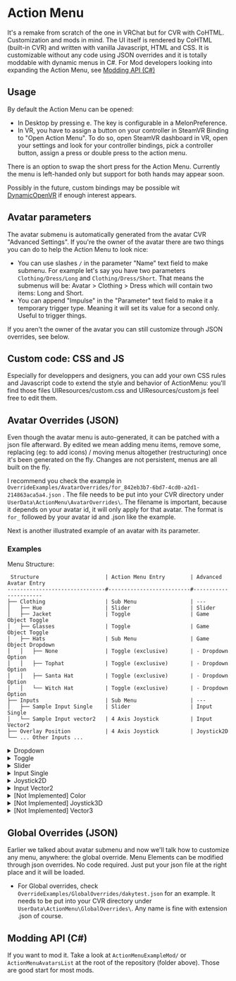 # Action Menu

It's a remake from scratch of the one in VRChat but for CVR with CoHTML. Customization and mods in mind. The UI itself is rendered by CoHTML (built-in CVR) and written with vanilla Javascript, HTML and CSS. It is customizable without any code using JSON overrides and it is totally moddable with dynamic menus in C#.
For Mod developers looking into expanding the Action Menu, see [Modding API (C#)](https://github.com/dakyneko/DakyModsCVR/tree/master/ActionMenu#modding-api-c)

## Usage

By default the Action Menu can be opened:
- In Desktop by pressing e. The key is configurable in a MelonPreference.
- In VR, you have to assign a button on your controller in SteamVR Binding to "Open Action Menu". To do so, open SteamVR dashboard in VR, open your settings and look for your controller bindings, pick a controller button, assign a press or double press to the action menu.

There is an option to swap the short press for the Action Menu. Currently the menu is left-handed only but support for both hands may appear soon.

Possibly in the future, custom bindings may be possible wit [DynamicOpenVR](https://github.com/nicoco007/DynamicOpenVR) if enough interest appears.

## Avatar parameters

The avatar submenu is automatically generated from the avatar CVR "Advanced Settings". If you're the owner of the avatar there are two things you can do to help the Action Menu to look nice:

- You can use slashes `/` in the parameter "Name" text field to make submenu. For example let's say you have two parameters `Clothing/Dress/Long` and `Clothing/Dress/Short`. That means the submenus will be: Avatar > Clothing > Dress which will contain two items: Long and Short.
- You can append "Impulse" in the "Parameter" text field to make it a temporary trigger type. Meaning it will set its value for a second only. Useful to trigger things.

If you aren't the owner of the avatar you can still customize through JSON overrides, see below.
 
## Custom code: CSS and JS

Especially for developpers and designers, you can add your own CSS rules and Javascript code to extend the style and behavior of ActionMenu: you'll find those files UIResources/custom.css and UIResources/custom.js feel free to edit them.

## Avatar Overrides (JSON)

Even though the avatar menu is auto-generated, it can be patched with a json file afterward. By edited we mean adding menu items, remove some, replacing (eg: to add icons) / moving menus altogether (restructuring) once it's been generated on the fly. Changes are not persistent, menus are all built on the fly.

I recommend you check the example in `OverrideExamples/AvatarOverrides/for_842eb3b7-6bd7-4cd0-a2d1-214863aca5a4.json` . The file needs to be put into your CVR directory under `UserData\ActionMenu\AvatarOverrides\`. The filename is important, because it depends on your avatar id, it will only apply for that avatar. The format is `for_` followed by your avatar id and .json like the example.

Next is another illustrated example of an avatar with its parameter.

### Examples
Menu Structure:
```
 Structure                     | Action Menu Entry        | Advanced Avatar Entry
-------------------------------#--------------------------#----------------------
├── Clothing                   | Sub Menu                 | ---
│   ├── Hue                    | Slider                   | Slider
│   ├── Jacket                 | Toggle                   | Game Object Toggle
│   ├── Glasses                | Toggle                   | Game Object Toggle
│   ├── Hats                   | Sub Menu                 | Game Object Dropdown
│   │   ├── None               | Toggle (exclusive)       | - Dropdown Option
│   │   ├── Tophat             | Toggle (exclusive)       | - Dropdown Option
│   │   ├── Santa Hat          | Toggle (exclusive)       | - Dropdown Option
│   │   └── Witch Hat          | Toggle (exclusive)       | - Dropdown Option
├── Inputs                     | Sub Menu                 | ---
│   ├── Sample Input Single    | Slider                   | Input Single
│   └── Sample Input vector2   | 4 Axis Joystick          | Input Vector2
├── Overlay Position           | 4 Axis Joystick          | Joystick2D
└── ... Other Inputs ...
```

<details>
  <summary> Dropdown </summary> 

  ![image](https://user-images.githubusercontent.com/31988415/191075756-26923c47-911e-42c1-a6fb-0f7af9b9b9b3.png)
  ![image](https://user-images.githubusercontent.com/31988415/191089582-bb2821ee-8f3d-413e-94d5-b8b6747e795a.png)
</details>
<details>
  <summary> Toggle </summary> 

  ![image](https://user-images.githubusercontent.com/31988415/191076051-1a27fef9-b9de-4d6d-8568-b0d0f4b22235.png)
  ![image](https://user-images.githubusercontent.com/31988415/191089447-8e2e8519-c291-49c0-9590-3aabc88d86e9.png)
</details>
<details>
  <summary> Slider </summary> 

  ![image](https://user-images.githubusercontent.com/31988415/191076532-d9576773-069e-4ebd-a094-92bb862cbfe0.png)
  ![image](https://user-images.githubusercontent.com/31988415/191089317-95be7102-f55a-4d69-92e3-f713b97407e3.png)
</details>
<details>
  <summary> Input Single </summary> 

  The Input Single currently has a fixed range from 0 to 1, we are still evaluating how to approach this widget

  ![image](https://user-images.githubusercontent.com/31988415/191084986-4ff5823f-c3b3-4943-893d-4f781c3f50bf.png)
  ![image](https://user-images.githubusercontent.com/31988415/191088271-7c35d9b5-6325-430d-988d-405009071f80.png)
</details>
<details>
  <summary> Joystick2D </summary> 

  ![image](https://user-images.githubusercontent.com/31988415/191075664-33b31260-ca6a-4b08-ae8a-a770d668541e.png)
  ![image](https://user-images.githubusercontent.com/31988415/191087936-c519d21f-d925-43d3-a80b-21d5ae17eb4e.png)
</details>
<details>
  <summary> Input Vector2 </summary> 

  ![image](https://user-images.githubusercontent.com/31988415/191085027-0406f9b7-2304-405a-ac07-26d51dc26b82.png)
  ![image](https://user-images.githubusercontent.com/31988415/191088916-567c9d04-b535-417f-9e95-798977308c3c.png)
</details>
<details>
  <summary> [Not Implemented] Color </summary> 

  Not Implemented, we are still evaluating how to approach this widget, contributions are welcome!
  Current Ideas are as follows:
  - sub menu with 3 sliders for each color channel, possibly color coded background
  - 2D widget with HS and separate V slider, or similar
  - complete circular RGB color selector (its impossible to hit all colors, we probably won't do this)
  - just a few preset colors in a kind of palette, maybe hexagonal - this option doesn't expose all colors, but might be more practical
</details>
<details>
  <summary> [Not Implemented] Joystick3D </summary> 

  Not Implemented, we are still evaluating how to approach this widget, contributions are welcome!
</details>
<details>
  <summary> [Not Implemented] Vector3 </summary> 

  Not Implemented, we are still evaluating how to approach this widget, contributions are welcome!
</details>

## Global Overrides (JSON)

Earlier we talked about avatar submenu and now we'll talk how to customize any menu, anywhere: the global override. Menu Elements can be modified through json overrides. No code required. Just put your json file at the right place and it will be loaded.
  - For Global overrides, check `OverrideExamples/GlobalOverrides/dakytest.json` for an example. It needs to be put into your CVR directory under `UserData\ActionMenu\GlobalOverrides\`. Any name is fine with extension .json of course.

## Modding API (C#)

If you want to mod it. Take a look at `ActionMenuExampleMod/` or `ActionMenuAvatarsList` at the root of the repository (folder above). Those are good start for most mods.
